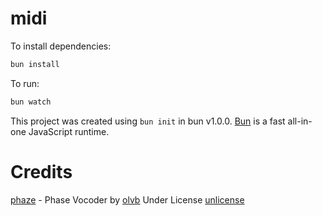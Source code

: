 # midi

To install dependencies:

```bash
bun install
```

To run:

```bash
bun watch
```

This project was created using `bun init` in bun v1.0.0. [Bun](https://bun.sh) is a fast all-in-one JavaScript runtime.

# Credits
[phaze](https://github.com/olvb/phaze/) - Phase Vocoder by [olvb](https://github.com/olvb/) Under License [unlicense](https://unlicense.org/)
